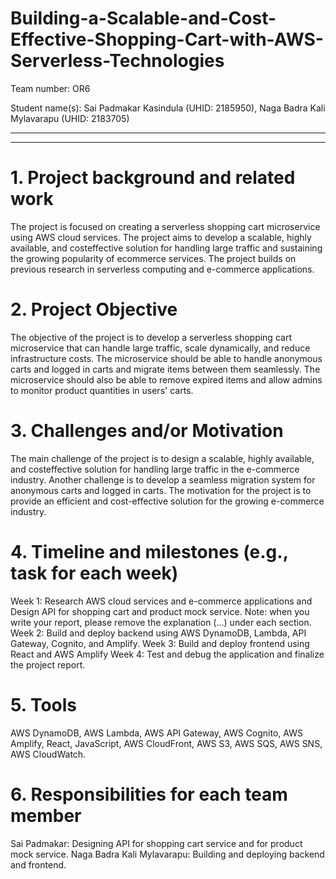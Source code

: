 # Building-a-Scalable-and-Cost-Effective-Shopping-Cart-with-AWS-Serverless-Technologies

Team number: OR6

Student name(s): Sai Padmakar Kasindula (UHID: 2185950), Naga Badra Kali Mylavarapu (UHID: 2183705)

------------------------------------------------------------------------------------------------------------
---------
# 1. Project background and related work
The project is focused on creating a serverless shopping cart microservice using AWS
cloud services. The project aims to develop a scalable, highly available, and costeffective
solution for handling large traffic and sustaining the growing popularity of ecommerce
services. The project builds on previous research in serverless computing and
e-commerce applications.

# 2. Project Objective
The objective of the project is to develop a serverless shopping cart microservice that
can handle large traffic, scale dynamically, and reduce infrastructure costs. The
microservice should be able to handle anonymous carts and logged in carts and migrate
items between them seamlessly. The microservice should also be able to remove
expired items and allow admins to monitor product quantities in users' carts.

# 3. Challenges and/or Motivation
The main challenge of the project is to design a scalable, highly available, and costeffective
solution for handling large traffic in the e-commerce industry. Another
challenge is to develop a seamless migration system for anonymous carts and logged in
carts. The motivation for the project is to provide an efficient and cost-effective solution
for the growing e-commerce industry.

# 4. Timeline and milestones (e.g., task for each week)
Week 1: Research AWS cloud services and e-commerce applications and Design API
for shopping cart and product mock service.
Note: when you write your report, please remove the explanation (…) under each section.
Week 2: Build and deploy backend using AWS DynamoDB, Lambda, API Gateway,
Cognito, and Amplify.
Week 3: Build and deploy frontend using React and AWS Amplify
Week 4: Test and debug the application and finalize the project report.

# 5. Tools
AWS DynamoDB, AWS Lambda, AWS API Gateway, AWS Cognito, AWS Amplify, React,
JavaScript, AWS CloudFront, AWS S3, AWS SQS, AWS SNS, AWS CloudWatch.

# 6. Responsibilities for each team member
Sai Padmakar: Designing API for shopping cart service and for product mock service.
Naga Badra Kali Mylavarapu: Building and deploying backend and frontend.
